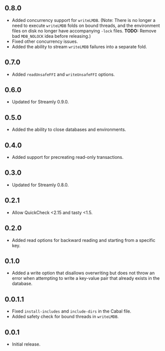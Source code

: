 ## 0.8.0

* Added concurrency support for `writeLMDB`. (Note: There is no longer a need to execute `writeLMDB` folds on bound threads, and the environment files on disk no longer have accompanying `-lock` files. **TODO:** Remove bad `MDB_NOLOCK` idea before releasing.)
* Fixed other concurrency issues.
* Added the ability to stream `writeLMDB` failures into a separate fold.

## 0.7.0

* Added `readUnsafeFFI` and `writeUnsafeFFI` options.

## 0.6.0

* Updated for Streamly 0.9.0.

## 0.5.0

* Added the ability to close databases and environments.

## 0.4.0

* Added support for precreating read-only transactions.

## 0.3.0

* Updated for Streamly 0.8.0.

## 0.2.1

* Allow QuickCheck <2.15 and tasty <1.5.

## 0.2.0

* Added read options for backward reading and starting from a specific key.

## 0.1.0

* Added a write option that disallows overwriting but does not throw an error when attempting to write a key-value pair that already exists in the database.

## 0.0.1.1

* Fixed `install-includes` and `include-dirs` in the Cabal file.
* Added safety check for bound threads in `writeLMDB`.

## 0.0.1

* Initial release.
